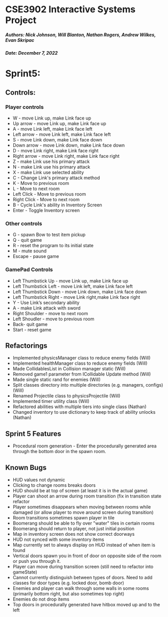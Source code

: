 # CSE3902 Interactive Systems Project
##### Authors: Nick Johnson, Will Blanton, Nathan Rogers, Andrew Wilkes, Evan Skripac
##### Date: December 7, 2022

# Sprint5:

## Controls:
### Player controls
* W - move Link up, make Link face up
* Up arrow - move Link up, make Link face up
* A - move Link left, make Link face left
* Left arrow - move Link left, make Link face left
* S - move Link down, make Link face down
* Down arrow - move Link down, make Link face down
* D - move Link right, make Link face right
* Right arrow - move Link right, make Link face right
* Z - make Link use his primary attack
* N - make Link use his primary attack
* X - make Link use selected ability
* C - Change Link's primary attack method
* K - Move to previous room
* L - Move to next room
* Left Click - Move to previous room
* Right Click - Move to next room
* B - Cycle Link's ability in Inventory Screen
* Enter - Toggle Inventory screen

### Other controls
* G - spawn Bow to test item pickup
* Q - quit game
* R - reset the program to its initial state
* M - mute sound
* Escape - pause game

### GamePad Controls
* Left Thumbstick Up - move Link up, make Link face up
* Left Thumbstick Left - move Link left, make Link face left
* Left Thumbstick Down - move Link down, make Link face down
* Left Thumbstick Right - move Link right,make Link face right
* Y - Use Link’s secondary ability
* A - make Link attack with sword
* Right Shoulder - move to next room
* Left Shoudler - move to previous room
* Back- quit game
* Start - reset game

## Refactorings
* Implemented physicsManager class to reduce enemy fields (Will)
* Implemented healthManager class to reduce enemy fields (Will)
* Made CollidablesList in Collision manager static (Will)
* Removed game1 parameter from ICollidable Update method (Will)
* Made single static rand for enemies (Will)
* Split classes directory into multiple directories (e.g. managers, configs) (Will)
* Renamed Projectile class to physicsProjectile (Will)
* Implemented timer utility class (Will)
* Refactored abilities with multiple tiers into single class (Nathan)
* Changed inventory to use dictionary to keep track of ability unlocks (Nathan)

## Sprint 5 Features
* Procedural room generation - Enter the procedurally generated area through the bottom door in the spawn room.

## Known Bugs
* HUD values not dynamic
* Clicking to change rooms breaks doors
* HUD should be at top of screen (at least it is in the actual game)
* Player can shoot an arrow during room transition (fix in transition state refactor
* Player sometimes disappears when moving between rooms while damaged (or allow player to move around screen during transition)
* Room transitions sometimes spawn player in tile
* Boomerang should be able to fly over "water" tiles in certain rooms
* Boomerang should return to player, not just initial position
* Map in inventory screen does not show correct doorways
* HUD not synced with some inventory items
* Map currently set to always display on HUD instead of when item is found
* Vertical doors spawn you in front of door on opposite side of the room or push you through it.
* Player can move during transition screen (still need to refactor into gameState)
* Cannot currently distinguish between types of doors. Need to add classes for door types (e.g. locked door, bomb door)
* Enemies and player can walk through some walls in some rooms (primarily bottom right, but also sometimes top right)
* Enemies do not drop items
* Top doors in procedurally generated have hitbox moved up and to the left
